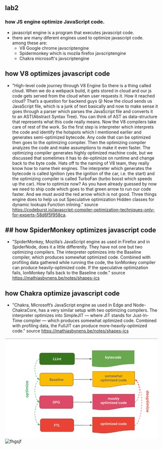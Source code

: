 ## lab2 
### how JS engine optimize JavaScript code.
* javascript engine is a program that executes javascript code.
* there are many diferent engines used to optimize javascript code. among these are:
    * V8  Google chrome javscriptengine
    * Spidermonkey which is mozila firefox javscriptengine
    * Chakra microsoft's javscriptengine
## how V8 optimizes javascript code
 * "High-level code journey through V8 Engine
So there is a thing called cloud. When we do a webpack build, it gets stored in cloud and our js code gets served from the cloud when user requests it. How it reached cloud? That’s a question for backend guys 😜
Now the cloud sends us JavaScript file, which is a junk of text basically and now to make sense it goes through a parser which parses the JavaScript file and converts it to an AST(Abstract Syntax Tree). You can think of AST as data-structure that represents what this code really means.
Now the V8 compilers take care of rest of the work. So the first step is interpreter which interprets the code and identify the hotspots which I mentioned earlier and generates semi-optimized bytecode. Any code that can be optimized then goes to the optimizing compiler. Then the optimizing compiler analyzes the code and make assumptions to make it even faster. The optimizing compiler generates highly optimized machine code, but we discussed that sometimes it has to de-optimize on runtime and change back to the byte code. Hats off to the naming of V8 team, they really know how to name their engines. The interpreter which generates the bytecode is called Ignition (yes the ignition of the car, i.e. the start) and the optimizing compiler is called TurboFan (turbo boost which speeds up the car).
How to optimize now?
As you have already guessed by now we need to ship code which goes to that green arrow to run our code faster. And we must avoid the red arrow which is not good.
Three things engine does to help us out
Speculative optimization
Hidden classes for dynamic lookups
Function inlining." source https://codeburst.io/javascript-compiler-optimization-techniques-only-for-experts-58d6f5f958ca.

## ## how SpiderMonkey optimizes javascript code
* "SpiderMonkey, Mozilla’s JavaScript engine as used in Firefox and in SpiderNode, does it a little differently. They have not one but two optimizing compilers. The interpreter optimizes into the Baseline compiler, which produces somewhat optimized code. Combined with profiling data gathered while running the code, the IonMonkey compiler can produce heavily-optimized code. If the speculative optimization fails, IonMonkey falls back to the Baseline code." source https://mathiasbynens.be/notes/shapes-ics

## how Chakra optimize javascript code
* "Chakra, Microsoft’s JavaScript engine as used in Edge and Node-ChakraCore, has a very similar setup with two optimizing compilers. The interpreter optimizes into SimpleJIT — where JIT stands for Just-In-Time compiler — which produces somewhat optimized code. Combined with profiling data, the FullJIT can produce more-heavily-optimized code." source https://mathiasbynens.be/notes/shapes-ics

![image](https://github.com/danialg6/CS445Assigment/blob/master/lab2/image/Chakra.PNG)
![fhgsjf]()
